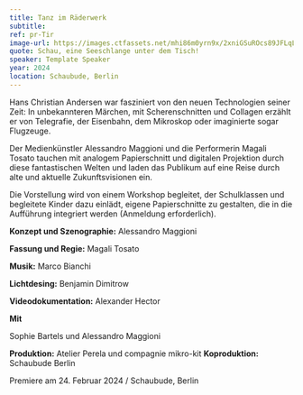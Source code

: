 ```yaml
---
title: Tanz im Räderwerk
subtitle: 
ref: pr-Tir
image-url: https://images.ctfassets.net/mhi86m0yrn9x/2xniGSuROcs89JFLqLAna5/de8ffa21335307fee6d4d04c0684091d/raederwerk.jpg
quote: Schau, eine Seeschlange unter dem Tisch!
speaker: Template Speaker
year: 2024
location: Schaubude, Berlin
---
```


Hans Christian Andersen war fasziniert von den neuen Technologien seiner Zeit: In unbekannteren Märchen, mit Scherenschnitten und Collagen erzählt er von Telegrafie, der Eisenbahn, dem Mikroskop oder imaginierte sogar Flugzeuge. 

Der Medienkünstler Alessandro Maggioni und die Performerin Magali Tosato tauchen mit analogem Papierschnitt und digitalen Projektion durch diese fantastischen Welten und laden das Publikum auf eine Reise durch alte und aktuelle Zukunftsvisionen ein.

Die Vorstellung wird von einem Workshop begleitet, der Schulklassen und begleitete Kinder dazu einlädt, eigene Papierschnitte zu gestalten, die in die Aufführung integriert werden (Anmeldung erforderlich).


**Konzept und Szenographie:** Alessandro Maggioni 

**Fassung und Regie:** Magali Tosato

**Musik:** Marco Bianchi

**Lichtdesing:** Benjamin Dimitrow

**Videodokumentation:** Alexander Hector



**Mit**

Sophie Bartels und Alessandro Maggioni

**Produktion:** Atelier Perela und compagnie mikro-kit
**Koproduktion:** Schaubude Berlin


Premiere am 24. Februar 2024 / Schaubude, Berlin 
